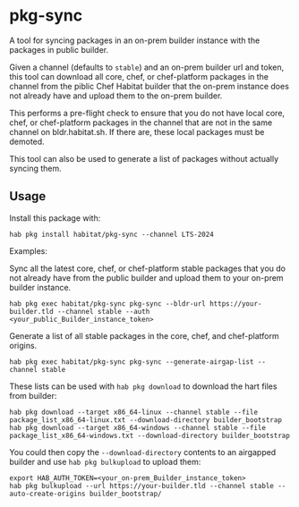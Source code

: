 # pkg-sync

A tool for syncing packages in an on-prem builder instance with the packages in public builder.

Given a channel (defaults to `stable`) and an on-prem builder url and token, this tool can download all core, chef, or chef-platform packages in the channel from the piblic Chef Habitat builder that the on-prem instance does not already have and upload them to the on-prem builder.

This performs a pre-flight check to ensure that you do not have local core, chef, or chef-platform packages in the channel that are not in the same channel on bldr.habitat.sh. If there are, these local packages must be demoted.

This tool can also be used to generate a list of packages without actually syncing them.

## Usage

Install this package with:

```
hab pkg install habitat/pkg-sync --channel LTS-2024
```

Examples:

Sync all the latest core, chef, or chef-platform stable packages that you do not already have from the public builder and upload them to your on-prem builder instance.

```
hab pkg exec habitat/pkg-sync pkg-sync --bldr-url https://your-builder.tld --channel stable --auth <your_public_Builder_instance_token>
```

Generate a list of all stable packages in the core, chef, and chef-platform origins.

```
hab pkg exec habitat/pkg-sync pkg-sync --generate-airgap-list --channel stable
```

These lists can be used with `hab pkg download` to download the hart files from builder:

```
hab pkg download --target x86_64-linux --channel stable --file package_list_x86_64-linux.txt --download-directory builder_bootstrap
hab pkg download --target x86_64-windows --channel stable --file package_list_x86_64-windows.txt --download-directory builder_bootstrap
```

You could then copy the `--download-directory` contents to an airgapped builder and use `hab pkg bulkupload` to upload them:

```
export HAB_AUTH_TOKEN=<your_on-prem_Builder_instance_token>
hab pkg bulkupload --url https://your-builder.tld --channel stable --auto-create-origins builder_bootstrap/
```